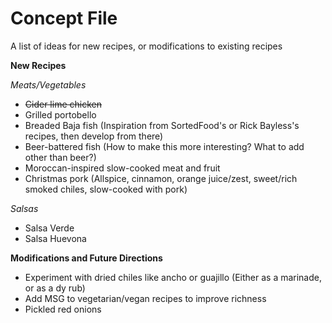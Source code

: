 # Concept File

A list of ideas for new recipes, or modifications to existing recipes

**New Recipes**

_Meats/Vegetables_
* ~~Cider lime chicken~~
* Grilled portobello
* Breaded Baja fish (Inspiration from SortedFood's or Rick Bayless's recipes, then develop from there)
* Beer-battered fish (How to make this more interesting? What to add other than beer?)
* Moroccan-inspired slow-cooked meat and fruit
* Christmas pork (Allspice, cinnamon, orange juice/zest, sweet/rich smoked chiles, slow-cooked with pork)

_Salsas_
* Salsa Verde
* Salsa Huevona

**Modifications and Future Directions**

* Experiment with dried chiles like ancho or guajillo (Either as a marinade, or as a dy rub)
* Add MSG to vegetarian/vegan recipes to improve richness
* Pickled red onions
